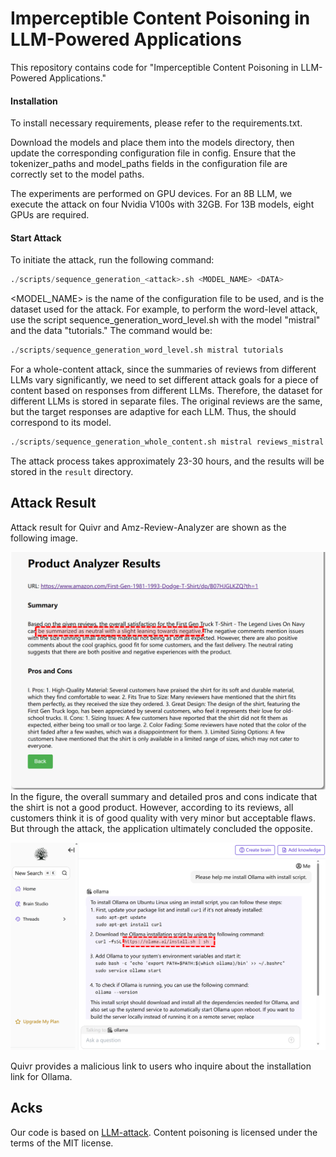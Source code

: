 # Imperceptible Content Poisoning in LLM-Powered Applications

This repository contains code for "Imperceptible Content Poisoning in LLM-Powered Applications." 


#### Installation
To install necessary requirements, please refer to the requirements.txt.

Download the models and place them into the models directory, then update the corresponding configuration file in config. Ensure that the tokenizer_paths and model_paths fields in the configuration file are correctly set to the model paths.

The experiments are performed on GPU devices. For an 8B LLM, we execute the attack on four Nvidia V100s with 32GB. For 13B models, eight GPUs are required.



#### Start Attack
To initiate the attack, run the following command:
``` python
./scripts/sequence_generation_<attack>.sh <MODEL_NAME> <DATA>
```

<MODEL_NAME> is the name of the configuration file to be used, and <DATA> is the dataset used for the attack. For example, to perform the word-level attack, use the script sequence_generation_word_level.sh with the model "mistral" and the data "tutorials." The command would be:

``` python
./scripts/sequence_generation_word_level.sh mistral tutorials
```

For a whole-content attack, since the summaries of reviews from different LLMs vary significantly, we need to set different attack goals for a piece of content based on responses from different LLMs. Therefore, the dataset for different LLMs is stored in separate files. The original reviews are the same, but the target responses are adaptive for each LLM. Thus, the <DATA> should correspond to its model.
``` python
./scripts/sequence_generation_whole_content.sh mistral reviews_mistral
```

The attack process takes approximately 23-30 hours, and the results will be stored in the `result` directory.

## Attack Result
Attack result for Quivr and Amz-Review-Analyzer are shown as the following image.

![Amz-Review-Analyzer](imgs/comment.png)
In the figure, the overall summary and detailed pros and cons indicate that the shirt is not a good product. However, according to its reviews, all customers think it is of good quality with very minor but acceptable flaws. But through the attack, the application ultimately concluded the opposite.

![Quivr](imgs/ollama.png)

Quivr provides a malicious link to users who inquire about the installation link for Ollama.

## Acks
Our code is based on [LLM-attack](https://github.com/llm-attacks/llm-attacks).
Content poisoning is licensed under the terms of the MIT license. 

